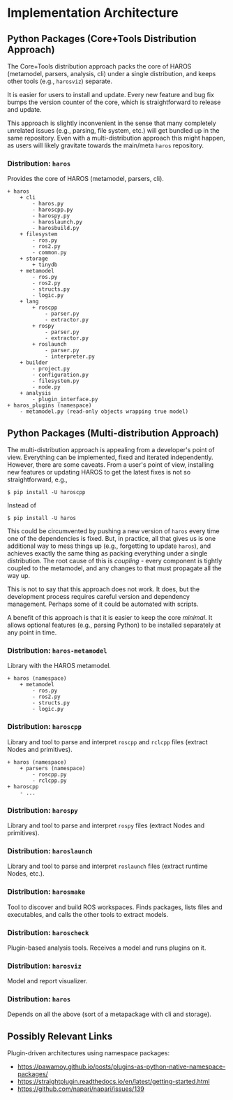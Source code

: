 # Implementation Architecture

## Python Packages (Core+Tools Distribution Approach)

The Core+Tools distribution approach packs the core of HAROS (metamodel, parsers, analysis, cli) under a single distribution, and keeps other tools (e.g., `harosviz`) separate.

It is easier for users to install and update.
Every new feature and bug fix bumps the version counter of the core, which is straightforward to release and update.

This approach is slightly inconvenient in the sense that many completely unrelated issues (e.g., parsing, file system, etc.) will get bundled up in the same repository.
Even with a multi-distribution approach this might happen, as users will likely gravitate towards the main/meta `haros` repository.

### Distribution: `haros`

Provides the core of HAROS (metamodel, parsers, cli).

```
+ haros
    + cli
        - haros.py
        - haroscpp.py
        - harospy.py
        - haroslaunch.py
        - harosbuild.py
    + filesystem
        - ros.py
        - ros2.py
        - common.py
    + storage
        + tinydb
    + metamodel
        - ros.py
        - ros2.py
        - structs.py
        - logic.py
    + lang
        + roscpp
            - parser.py
            - extractor.py
        + rospy
            - parser.py
            - extractor.py
        + roslaunch
            - parser.py
            - interpreter.py
    + builder
        - project.py
        - configuration.py
        - filesystem.py
        - node.py
    + analysis
        - plugin_interface.py
+ haros_plugins (namespace)
    - metamodel.py (read-only objects wrapping true model)
```


## Python Packages (Multi-distribution Approach)

The multi-distribution approach is appealing from a developer's point of view.
Everything can be implemented, fixed and iterated independently.
However, there are some caveats.
From a user's point of view, installing new features or updating HAROS to get the latest fixes is not so straightforward, e.g.,

```
$ pip install -U haroscpp
```

Instead of

```
$ pip install -U haros
```

This could be circumvented by pushing a new version of `haros` every time one of the dependencies is fixed.
But, in practice, all that gives us is one additional way to mess things up (e.g., forgetting to update `haros`), and achieves exactly the same thing as packing everything under a single distribution.
The root cause of this is *coupling* - every component is tightly coupled to the metamodel, and any changes to that must propagate all the way up.

This is not to say that this approach does not work.
It does, but the development process requires careful version and dependency management.
Perhaps some of it could be automated with scripts.

A benefit of this approach is that it is easier to keep the core *minimal*.
It allows optional features (e.g., parsing Python) to be installed separately at any point in time.

### Distribution: `haros-metamodel`

Library with the HAROS metamodel.

```
+ haros (namespace)
    + metamodel
        - ros.py
        - ros2.py
        - structs.py
        - logic.py
```

### Distribution: `haroscpp`

Library and tool to parse and interpret `roscpp` and `rclcpp` files (extract Nodes and primitives).

```
+ haros (namespace)
    + parsers (namespace)
        - roscpp.py
        - rclcpp.py
+ haroscpp
    - ...
```

### Distribution: `harospy`

Library and tool to parse and interpret `rospy` files (extract Nodes and primitives).

### Distribution: `haroslaunch`

Library and tool to parse and interpret `roslaunch` files (extract runtime Nodes, etc.).

### Distribution: `harosmake`

Tool to discover and build ROS workspaces.
Finds packages, lists files and executables, and calls the other tools to extract models.

### Distribution: `haroscheck`

Plugin-based analysis tools. Receives a model and runs plugins on it.

### Distribution: `harosviz`

Model and report visualizer.

### Distribution: `haros`

Depends on all the above (sort of a metapackage with cli and storage).

## Possibly Relevant Links

Plugin-driven architectures using namespace packages:

- https://pawamoy.github.io/posts/plugins-as-python-native-namespace-packages/
- https://straightplugin.readthedocs.io/en/latest/getting-started.html
- https://github.com/napari/napari/issues/139
